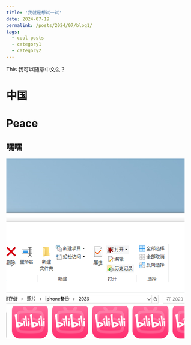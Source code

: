 ```yaml
---
title: '我就是想试一试'
date: 2024-07-19
permalink: /posts/2024/07/blog1/
tags:
  - cool posts
  - category1
  - category2
---
```


This 我可以随意中文么？

中国
======

Peace
======

嘿嘿
------

![1GA](..\images\image-20240719181625400.png)

